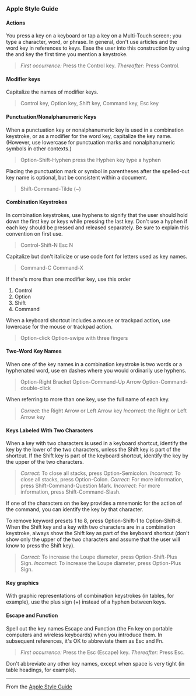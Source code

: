 ### Apple Style Guide


#### Actions 

You press a key on a keyboard or tap a key on a Multi-Touch screen; you type a character, word, or phrase. In general, don't use articles and the word key in references to keys. Ease the user into this construction by using the and key the first time you mention a keystroke. 

> _First occurrence:_ Press the Control key. 
> _Thereafter:_ Press Control. 
 
#### Modifier keys

Capitalize the names of modifier keys. 

> Control key, Option key, Shift key, Command key, Esc key

#### Punctuation/Nonalphanumeric Keys

When a punctuation key or nonalphanumeric key is used in a combination keystroke, or as a modifier for the word key, capitalize the key name. (However, use lowercase for punctuation marks and nonalphanumeric symbols in other contexts.)

> Option-Shift-Hyphen 
> press the Hyphen key 
> type a hyphen 

Placing the punctuation mark or symbol in parentheses after the spelled-out key name is optional, but be consistent within a document. 

> Shift-Command-Tilde (~)

#### Combination Keystrokes


In combination keystrokes, use hyphens to signify that the user should hold down the first key or keys while pressing the last key. Don't use a hyphen if each key should be pressed and released separately. Be sure to explain this convention on first use. 

> Control-Shift-N 
> Esc N

Capitalize but don't italicize or use code font for letters used as key names. 

> Command-C 
> Command-X 

If there's more than one modifier key, use this order

1. Control
2. Option
3. Shift
4. Command

When a keyboard shortcut includes a mouse or trackpad action, use lowercase for the mouse or trackpad action.

> Option-click 
> Option-swipe with three fingers

#### Two-Word Key Names


When one of the key names in a combination keystroke is two words or a hyphenated word, use en dashes where you would ordinarily use hyphens.

> Option-Right Bracket 
> Option-Command-Up Arrow 
> Option-Command-double-click 

When referring to more than one key, use the full name of each key. 

> _Correct:_ the Right Arrow or Left Arrow key 
> _Incorrect:_ the Right or Left Arrow key

#### Keys Labeled With Two Characters

When a key with two characters is used in a keyboard shortcut, identify the key by the lower of the two characters, unless the Shift key is part of the shortcut. If the Shift key is part of the keyboard shortcut, identify the key by the upper of the two characters. 

> _Correct:_ To close all stacks, press Option-Semicolon.
> _Incorrect:_ To close all stacks, press Option-Colon.
> _Correct:_ For more information, press Shift-Command-Question Mark. 
> _Incorrect:_ For more information, press Shift-Command-Slash. 

If one of the characters on the key provides a mnemonic for the action of the command, you can identify the key by that character.

To remove keyword presets 1 to 8, press Option-Shift-1 to Option-Shift-8.
When the Shift key and a key with two characters are in a combination keystroke, always show the Shift key as part of the keyboard shortcut (don't show only the upper of the two characters and assume that the user will know to press the Shift key).

> _Correct:_ To increase the Loupe diameter, press Option-Shift-Plus Sign. 
> _Incorrect:_ To increase the Loupe diameter, press Option-Plus Sign.

#### Key graphics

With graphic representations of combination keystrokes (in tables, for example), use the plus sign (+) instead of a hyphen between keys.

#### Escape and Function

Spell out the key names Escape and Function (the Fn key on portable computers and wireless keyboards) when you introduce them. In subsequent references, it's OK to abbreviate them as Esc and Fn. 

> _First occurrence:_ Press the Esc (Escape) key. 
> _Thereafter:_ Press Esc.

Don't abbreviate any other key names, except when space is very tight (in table headings, for example).

--- 

From the [Apple Style Guide](https://help.apple.com/asg/mac/2013/#apsg1f2855da)
